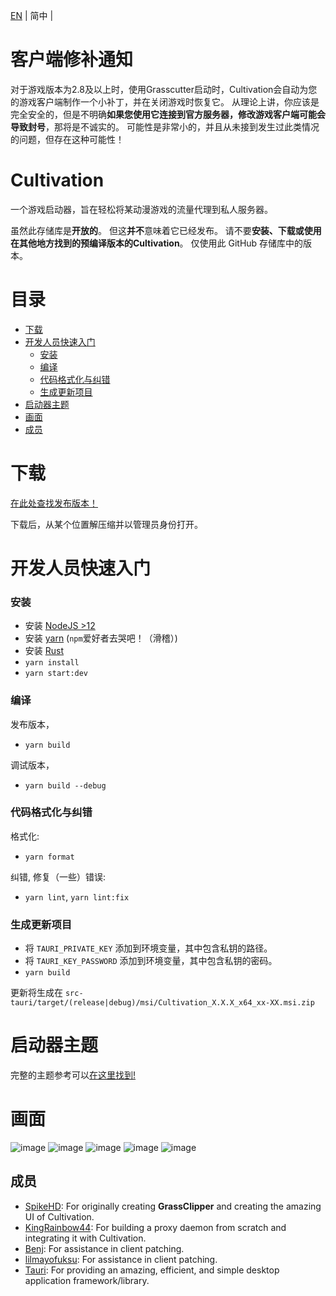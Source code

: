 [EN](README.md) | 简中 | 

# 客户端修补通知 

对于游戏版本为2.8及以上时，使用Grasscutter启动时，Cultivation会自动为您的游戏客户端制作一个小补丁，并在关闭游戏时恢复它。 从理论上讲，你应该是完全安全的，但是不明确**如果您使用它连接到官方服务器，修改游戏客户端可能会导致封号**，那将是不诚实的。 可能性是非常小的，并且从未接到发生过此类情况的问题，但存在这种可能性！ 

# Cultivation

一个游戏启动器，旨在轻松将某动漫游戏的流量代理到私人服务器。 

虽然此存储库是**开放的**。 但这**并不**意味着它已经发布。 
请不要**安装、下载或使用在其他地方找到的预编译版本的Cultivation**。 仅使用此 GitHub 存储库中的版本。 

# 目录 

- [下载](#下载)
- [开发人员快速入门](#开发人员快速入门)
  - [安装](#安装)
  - [编译](#编译)
  - [代码格式化与纠错](#代码格式化与纠错)
  - [生成更新项目](#生成更新项目)
- [启动器主题](#启动器主题)
- [画面](#画面)
- [成员](#成员)

# 下载

[在此处查找发布版本！](https://github.com/Grasscutters/Cultivation/releases)

下载后，从某个位置解压缩并以管理员身份打开。

# 开发人员快速入门

### 安装

- 安装 [NodeJS >12](https://nodejs.org/en/)
- 安装 [yarn](https://classic.yarnpkg.com/lang/en/docs/install) (`npm`爱好者去哭吧！（滑稽）)
- 安装 [Rust](https://www.rust-lang.org/tools/install)
- `yarn install`
- `yarn start:dev`

### 编译

发布版本，

- `yarn build`

调试版本，

- `yarn build --debug`

### 代码格式化与纠错

格式化:

- `yarn format`

纠错, 修复（一些）错误:

- `yarn lint`, `yarn lint:fix`

### 生成更新项目

- 将 `TAURI_PRIVATE_KEY` 添加到环境变量，其中包含私钥的路径。
- 将 `TAURI_KEY_PASSWORD` 添加到环境变量，其中包含私钥的密码。
- `yarn build`

更新将生成在 `src-tauri/target/(release|debug)/msi/Cultivation_X.X.X_x64_xx-XX.msi.zip`

# 启动器主题

完整的主题参考可以[在这里找到!](/THEMES.md)

# 画面

![image](https://user-images.githubusercontent.com/25207995/173211603-e5e85df7-7fd3-430b-9246-749ebbc1e483.png)
![image](https://user-images.githubusercontent.com/25207995/173211543-b7e88943-cfd2-418b-ac48-7f856868129b.png)
![image](https://user-images.githubusercontent.com/25207995/173211561-a1778fdc-5cfe-4687-9a00-44500d29e470.png)
![image](https://user-images.githubusercontent.com/25207995/173211573-8cedfa9a-51c9-4670-a4f7-a334a2fabec5.png)
![image](https://user-images.githubusercontent.com/25207995/173211590-6a2242b5-1e8f-4db9-a5c7-06284688b131.png)

## 成员

- [SpikeHD](https://github.com/SpikeHD): For originally creating **GrassClipper** and creating the amazing UI of Cultivation.
- [KingRainbow44](https://github.com/KingRainbow44): For building a proxy daemon from scratch and integrating it with Cultivation.
- [Benj](https://github.com/4Benj): For assistance in client patching.
- [lilmayofuksu](https://github.com/lilmayofuksu): For assistance in client patching.
- [Tauri](https://tauri.app): For providing an amazing, efficient, and simple desktop application framework/library.
